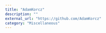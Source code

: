```yaml
---
title: "AdamKorcz"
description: ""
external_url: "https://github.com/AdamKorcz"
category: "Miscellaneous"
---
```

